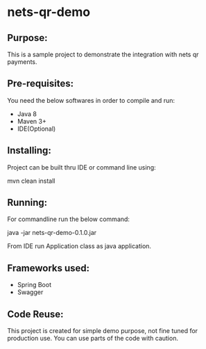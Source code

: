 # nets-qr-demo

## Purpose:

This is a sample project to demonstrate the integration with nets qr payments. 

## Pre-requisites:

You need the below softwares in order to compile and run:

 * Java 8
 * Maven 3+
 * IDE(Optional)

## Installing:

Project can be built thru IDE or command line using:

mvn clean install

## Running:

For commandline run the below command:

java -jar nets-qr-demo-0.1.0.jar

From IDE run Application class as java application.

## Frameworks used:

 * Spring Boot
 * Swagger

## Code Reuse:

This project is created for simple demo purpose, not fine tuned for production use. You can use parts of the code with caution.
